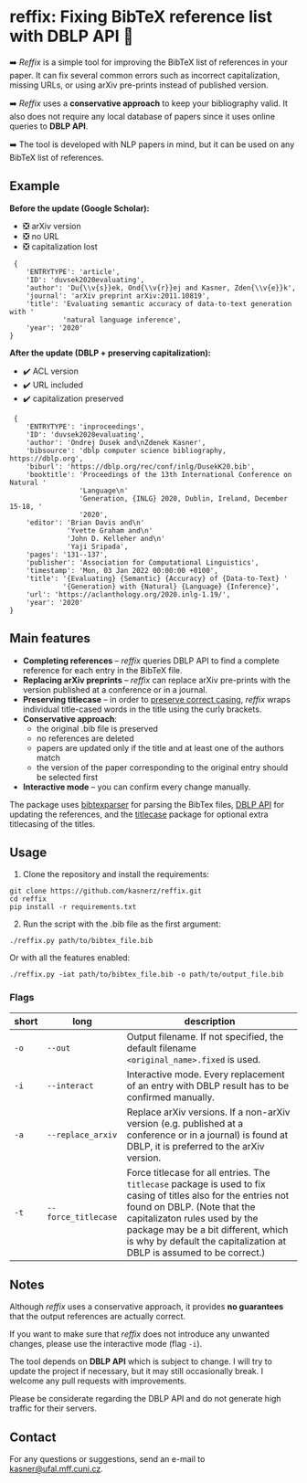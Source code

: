 # reffix: Fixing BibTeX reference list with DBLP API :wrench:

:arrow_right: *Reffix* is a simple tool for improving the BibTeX list of references in your paper. It can fix several common errors such as incorrect capitalization, missing URLs, or using arXiv pre-prints instead of published version.


:arrow_right: *Reffix* uses a **conservative approach** to keep your bibliography valid. It also does not require any local database of papers since it uses online queries to **DBLP API**.

:arrow_right: The tool is developed with NLP papers in mind, but it can be used on any BibTeX list of references.

## Example
**Before the update (Google Scholar):** 
- :negative_squared_cross_mark: arXiv version 
- :negative_squared_cross_mark: no URL 
- :negative_squared_cross_mark: capitalization lost
```
 {  
    'ENTRYTYPE': 'article',
    'ID': 'duvsek2020evaluating',
    'author': 'Du{\\v{s}}ek, Ond{\\v{r}}ej and Kasner, Zden{\\v{e}}k',
    'journal': 'arXiv preprint arXiv:2011.10819',
    'title': 'Evaluating semantic accuracy of data-to-text generation with '
             'natural language inference',
    'year': '2020'
}

```
**After the update (DBLP + preserving capitalization):**
- :heavy_check_mark: ACL version
- :heavy_check_mark: URL included
- :heavy_check_mark: capitalization preserved 
```
 {   
    'ENTRYTYPE': 'inproceedings',
    'ID': 'duvsek2020evaluating',
    'author': 'Ondrej Dusek and\nZdenek Kasner',
    'bibsource': 'dblp computer science bibliography, https://dblp.org',
    'biburl': 'https://dblp.org/rec/conf/inlg/DusekK20.bib',
    'booktitle': 'Proceedings of the 13th International Conference on Natural '
                 'Language\n'
                 'Generation, {INLG} 2020, Dublin, Ireland, December 15-18, '
                 '2020',
    'editor': 'Brian Davis and\n'
              'Yvette Graham and\n'
              'John D. Kelleher and\n'
              'Yaji Sripada',
    'pages': '131--137',
    'publisher': 'Association for Computational Linguistics',
    'timestamp': 'Mon, 03 Jan 2022 00:00:00 +0100',
    'title': '{Evaluating} {Semantic} {Accuracy} of {Data-to-Text} '
             '{Generation} with {Natural} {Language} {Inference}',
    'url': 'https://aclanthology.org/2020.inlg-1.19/',
    'year': '2020'
}
```

## Main features
- **Completing references** – *reffix* queries DBLP API to find a complete reference for each entry in the BibTeX file. 
- **Replacing arXiv preprints** –  *reffix* can replace arXiv pre-prints with the version published at a conference or in a journal.
- **Preserving titlecase** – in order to [preserve correct casing](https://tex.stackexchange.com/questions/10772/bibtex-loses-capitals-when-creating-bbl-file), *reffix* wraps individual title-cased words in the title using the curly brackets.
- **Conservative approach**: 
  + the original .bib file is preserved 
  + no references are deleted
  + papers are updated only if the title and at least one of the authors match
  + the version of the paper corresponding to the original entry should be selected first
- **Interactive mode** – you can confirm every change manually.

The package uses [bibtexparser](https://github.com/sciunto-org/python-bibtexparser) for parsing the BibTex files, [DBLP API](https://dblp.org/faq/How+to+use+the+dblp+search+API.html) for updating the references, and the [titlecase](https://github.com/ppannuto/python-titlecase) package for optional extra titlecasing of the titles.


## Usage

1. Clone the repository and install the requirements:
```
git clone https://github.com/kasnerz/reffix.git
cd reffix
pip install -r requirements.txt
```
2. Run the script with the .bib file as the first argument:
```
./reffix.py path/to/bibtex_file.bib
```
Or with all the features enabled:
```
./reffix.py -iat path/to/bibtex_file.bib -o path/to/output_file.bib
```
### Flags
| short | long | description |
| ---------- | ---------------------- |-----------  |
| `-o`       | `--out`   | Output filename. If not specified, the default filename `<original_name>.fixed` is used. |
| `-i` | `--interact` | Interactive mode. Every replacement of an entry with DBLP result has to be confirmed manually. |
| `-a` | `--replace_arxiv` | Replace arXiv versions. If a non-arXiv version (e.g. published at a conference or in a journal) is found at DBLP, it is preferred to the arXiv version. |
| `-t` | `--force_titlecase` | Force titlecase for all entries. The `titlecase` package is used to fix casing of titles also for the entries not found on DBLP. (Note that the capitalizaton rules used by the package may be a bit different, which is why by default the capitalization at DBLP is assumed to be correct.)|

## Notes
Although *reffix* uses a conservative approach, it provides **no guarantees** that the output references are actually correct. 

If you want to make sure that *reffix* does not introduce any unwanted changes, please use the interactive mode (flag `-i`).

The tool depends on **DBLP API** which is subject to change. I will try to update the project if necessary, but it may still occasionally break. I welcome any pull requests with improvements.

Please be considerate regarding the DBLP API and do not generate high traffic for their servers.

## Contact
For any questions or suggestions, send an e-mail to kasner@ufal.mff.cuni.cz.
